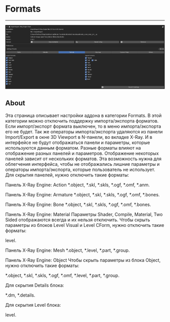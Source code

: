 # Formats

___

![formats centered](images/Formats.png)

## About

Эта страница описывает настройки аддона в категории Formats. В этой категории можно отключить поддержку импорта/экспорта форматов. Если импорт/экспорт формата выключен, то в меню импорта/экспорта его не будет. Так же операторы импорта/экспорта удаляются из панели Import/Export в окне 3D Viewport в N-панели, во вкладке X-Ray. И в интерфейсе не будут отображаться панели и параметры, которые используются данным форматом. Разные форматы влияют на отображение разных панелей и параметров. Отображение некоторых панелей зависит от нескольких форматов. Эта возможность нужна для облегчения интерфейса, чтобы не отображались лишние параметры и операторы импорта/экспорта, которые пользователь не использует. Для скрытия панелей, нужно отключить такие форматы:

Панель X-Ray Engine: Action
*.object, *.skl, *.skls, *.ogf, *.omf, *.anm.

Панель X-Ray Engine: Armature
*.object, *.skl, *.skls, *.ogf, *.omf, *.bones.

Панель X-Ray Engine: Bone
*.object, *.skl, *.skls, *.ogf, *.omf, *.bones.

Панель X-Ray Engine: Material
Параметры Shader, Compile, Material, Two Sided отображаются всегда и их нельзя отключить. Чтобы скрыть параметры из блоков Level Visual и Level CForm, нужно отключить такие форматы:

level.




Панель X-Ray Engine: Mesh
*.object, *.level, *.part, *.group.




Панель X-Ray Engine: Object
Чтобы скрыть параметры из блока Object, нужно отключить такие форматы:

*.object, *.skl, *.skls, *.ogf, *.omf, *.level, *.part, *.group.


Для скрытия Details блока:

*.dm, *.details.


Для скрытия Level блока:

level.
